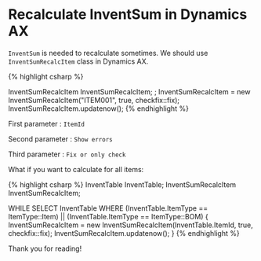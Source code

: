# Recalculate InventSum in Dynamics AX


`InventSum` is needed to recalculate sometimes. We should use `InventSumRecalcItem` class in Dynamics AX.

{% highlight csharp %}

InventSumRecalcItem InventSumRecalcItem;
;
InventSumRecalcItem = new InventSumRecalcItem("ITEM001", true, checkfix::fix);
InventSumRecalcItem.updatenow();
{% endhighlight %}

First parameter : `ItemId`

Second parameter : `Show errors`

Third parameter : `Fix or only check`

What if you want to calculate for all items:

{% highlight csharp %}
InventTable InventTable;
InventSumRecalcItem InventSumRecalcItem;

WHILE SELECT InventTable
	WHERE (InventTable.ItemType == ItemType::Item) || (InventTable.ItemType == ItemType::BOM)
	{
		InventSumRecalcItem = new InventSumRecalcItem(InventTable.ItemId, true, checkfix::fix);
		InventSumRecalcItem.updatenow();
	}
{% endhighlight %}

Thank you for reading!

